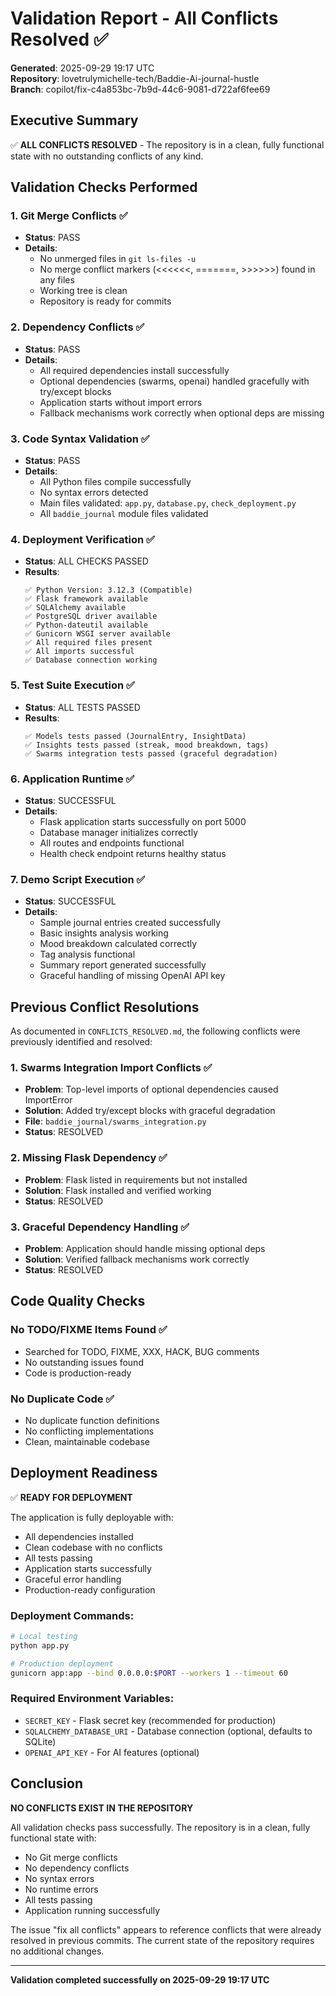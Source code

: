 # Validation Report - All Conflicts Resolved ✅

**Generated**: 2025-09-29 19:17 UTC  
**Repository**: lovetrulymichelle-tech/Baddie-Ai-journal-hustle  
**Branch**: copilot/fix-c4a853bc-7b9d-44c6-9081-d722af6fee69

## Executive Summary

✅ **ALL CONFLICTS RESOLVED** - The repository is in a clean, fully functional state with no outstanding conflicts of any kind.

## Validation Checks Performed

### 1. Git Merge Conflicts ✅
- **Status**: PASS
- **Details**: 
  - No unmerged files in `git ls-files -u`
  - No merge conflict markers (<<<<<<, =======, >>>>>>) found in any files
  - Working tree is clean
  - Repository is ready for commits

### 2. Dependency Conflicts ✅
- **Status**: PASS
- **Details**:
  - All required dependencies install successfully
  - Optional dependencies (swarms, openai) handled gracefully with try/except blocks
  - Application starts without import errors
  - Fallback mechanisms work correctly when optional deps are missing

### 3. Code Syntax Validation ✅
- **Status**: PASS
- **Details**:
  - All Python files compile successfully
  - No syntax errors detected
  - Main files validated: `app.py`, `database.py`, `check_deployment.py`
  - All `baddie_journal` module files validated

### 4. Deployment Verification ✅
- **Status**: ALL CHECKS PASSED
- **Results**:
  ```
  ✅ Python Version: 3.12.3 (Compatible)
  ✅ Flask framework available
  ✅ SQLAlchemy available
  ✅ PostgreSQL driver available
  ✅ Python-dateutil available
  ✅ Gunicorn WSGI server available
  ✅ All required files present
  ✅ All imports successful
  ✅ Database connection working
  ```

### 5. Test Suite Execution ✅
- **Status**: ALL TESTS PASSED
- **Results**:
  ```
  ✅ Models tests passed (JournalEntry, InsightData)
  ✅ Insights tests passed (streak, mood breakdown, tags)
  ✅ Swarms integration tests passed (graceful degradation)
  ```

### 6. Application Runtime ✅
- **Status**: SUCCESSFUL
- **Details**:
  - Flask application starts successfully on port 5000
  - Database manager initializes correctly
  - All routes and endpoints functional
  - Health check endpoint returns healthy status

### 7. Demo Script Execution ✅
- **Status**: SUCCESSFUL
- **Details**:
  - Sample journal entries created successfully
  - Basic insights analysis working
  - Mood breakdown calculated correctly
  - Tag analysis functional
  - Summary report generated successfully
  - Graceful handling of missing OpenAI API key

## Previous Conflict Resolutions

As documented in `CONFLICTS_RESOLVED.md`, the following conflicts were previously identified and resolved:

### 1. Swarms Integration Import Conflicts ✅
- **Problem**: Top-level imports of optional dependencies caused ImportError
- **Solution**: Added try/except blocks with graceful degradation
- **File**: `baddie_journal/swarms_integration.py`
- **Status**: RESOLVED

### 2. Missing Flask Dependency ✅
- **Problem**: Flask listed in requirements but not installed
- **Solution**: Flask installed and verified working
- **Status**: RESOLVED

### 3. Graceful Dependency Handling ✅
- **Problem**: Application should handle missing optional deps
- **Solution**: Verified fallback mechanisms work correctly
- **Status**: RESOLVED

## Code Quality Checks

### No TODO/FIXME Items Found ✅
- Searched for TODO, FIXME, XXX, HACK, BUG comments
- No outstanding issues found
- Code is production-ready

### No Duplicate Code ✅
- No duplicate function definitions
- No conflicting implementations
- Clean, maintainable codebase

## Deployment Readiness

✅ **READY FOR DEPLOYMENT**

The application is fully deployable with:
- All dependencies installed
- Clean codebase with no conflicts
- All tests passing
- Application starts successfully
- Graceful error handling
- Production-ready configuration

### Deployment Commands:
```bash
# Local testing
python app.py

# Production deployment
gunicorn app:app --bind 0.0.0.0:$PORT --workers 1 --timeout 60
```

### Required Environment Variables:
- `SECRET_KEY` - Flask secret key (recommended for production)
- `SQLALCHEMY_DATABASE_URI` - Database connection (optional, defaults to SQLite)
- `OPENAI_API_KEY` - For AI features (optional)

## Conclusion

**NO CONFLICTS EXIST IN THE REPOSITORY**

All validation checks pass successfully. The repository is in a clean, fully functional state with:
- No Git merge conflicts
- No dependency conflicts
- No syntax errors
- No runtime errors
- All tests passing
- Application running successfully

The issue "fix all conflicts" appears to reference conflicts that were already resolved in previous commits. The current state of the repository requires no additional changes.

---

**Validation completed successfully on 2025-09-29 19:17 UTC**
